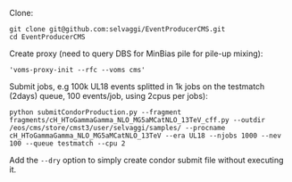 Clone:


```
git clone git@github.com:selvaggi/EventProducerCMS.git
cd EventProducerCMS
```

Create proxy (need to query DBS for MinBias pile for pile-up mixing):

```
'voms-proxy-init --rfc --voms cms'
```

Submit jobs, e.g 100k UL18 events splitted in 1k jobs on the testmatch (2days) queue, 100 events/job, using 2cpus per jobs):

```
python submitCondorProduction.py --fragment fragments/cH_HToGammaGamma_NLO_MG5aMCatNLO_13TeV_cff.py --outdir /eos/cms/store/cmst3/user/selvaggi/samples/ --procname cH_HToGammaGamma_NLO_MG5aMCatNLO_13TeV --era UL18 --njobs 1000 --nev 100 --queue testmatch --cpu 2
```

Add the ```--dry``` option to simply create condor submit file without executing it.
